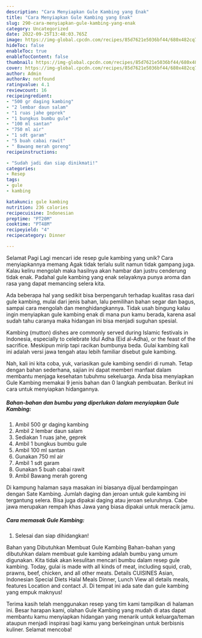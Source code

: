 ```yaml
---
description: "Cara Menyiapkan Gule Kambing yang Enak"
title: "Cara Menyiapkan Gule Kambing yang Enak"
slug: 290-cara-menyiapkan-gule-kambing-yang-enak
category: Uncategorized
date: 2022-09-25T13:48:03.765Z
image: https://img-global.cpcdn.com/recipes/85d7621e5036bf44/680x482cq70/gule-kambing-foto-resep-utama.jpg
hideToc: false
enableToc: true
enableTocContent: false
thumbnail: https://img-global.cpcdn.com/recipes/85d7621e5036bf44/680x482cq70/gule-kambing-foto-resep-utama.jpg
cover: https://img-global.cpcdn.com/recipes/85d7621e5036bf44/680x482cq70/gule-kambing-foto-resep-utama.jpg
author: Admin
authorAv: notfound
ratingvalue: 4.1
reviewcount: 16
recipeingredient:
- "500 gr daging kambing"
- "2 lembar daun salam"
- "1 ruas jahe geprek"
- "1 bungkus bumbu gule"
- "100 ml santan"
- "750 ml air"
- "1 sdt garam"
- "5 buah cabai rawit"
- " Bawang merah goreng"
recipeinstructions:

- "Sudah jadi dan siap dinikmati!"
categories:
- Resep
tags:
- gule
- kambing

katakunci: gule kambing 
nutrition: 236 calories
recipecuisine: Indonesian
preptime: "PT20M"
cooktime: "PT48M"
recipeyield: "4"
recipecategory: Dinner

---
```



Selamat Pagi Lagi mencari ide resep gule kambing yang unik? Cara menyiapkannya memang Agak tidak terlalu sulit namun tidak gampang juga. Kalau keliru mengolah maka hasilnya akan hambar dan justru cenderung tidak enak. Padahal gule kambing yang enak selayaknya punya aroma dan rasa yang dapat memancing selera kita.


Ada beberapa hal yang sedikit bisa berpengaruh terhadap kualitas rasa dari gule kambing, mulai dari jenis bahan, lalu pemilihan bahan segar dan bagus, sampai cara mengolah dan menghidangkannya. Tidak usah bingung kalau ingin menyiapkan gule kambing enak di mana pun kamu berada, karena asal sudah tahu caranya maka hidangan ini bisa menjadi suguhan spesial.

Kambing (mutton) dishes are commonly served during Islamic festivals in Indonesia, especially to celebrate Idul Adha (Eid al-Adha), or the feast of the sacrifice. Meskipun mirip tapi racikan bumbunya beda. Gulai kambing kali ini adalah versi jawa tengah atau lebih familiar disebut gule kambing.


Nah, kali ini kita coba, yuk, variasikan gule kambing sendiri di rumah. Tetap dengan bahan sederhana, sajian ini dapat memberi manfaat dalam membantu menjaga kesehatan tubuhmu sekeluarga. Anda bisa menyiapkan Gule Kambing memakai 9 jenis bahan dan 0 langkah pembuatan. Berikut ini cara untuk menyiapkan hidangannya.

<!--inarticleads1-->

##### Bahan-bahan dan bumbu yang diperlukan dalam menyiapkan Gule Kambing:

1. Ambil 500 gr daging kambing
1. Ambil 2 lembar daun salam
1. Sediakan 1 ruas jahe, geprek
1. Ambil 1 bungkus bumbu gule
1. Ambil 100 ml santan
1. Gunakan 750 ml air
1. Ambil 1 sdt garam
1. Gunakan 5 buah cabai rawit
1. Ambil  Bawang merah goreng


Di kampung halaman saya masakan ini biasanya dijual berdampingan dengan Sate Kambing. Jumlah daging dan jeroan untuk gule kambing ini tergantung selera. Bisa juga dipakai daging atau jeroan seluruhnya. Cabe jawa merupakan rempah khas Jawa yang biasa dipakai untuk meracik jamu. 

<!--inarticleads2-->

##### Cara memasak Gule Kambing:


1. Selesai dan siap dihidangkan!

Bahan yang Dibutuhkan Membuat Gule Kambing Bahan-bahan yang dibutuhkan dalam membuat gule kambing adalah bumbu yang umum digunakan. Kita tidak akan kesulitan mencari bumbu dalam resep gule kambing. Today, gulai is made with all kinds of meat, including squid, crab, prawns, beef, chicken, and all other meats. Details CUISINES Asian, Indonesian Special Diets Halal Meals Dinner, Lunch View all details meals, features Location and contact Jl. Di tempat ini ada sate dan gule kambing yang empuk maknyus! 

Terima kasih telah menggunakan resep yang tim kami tampilkan di halaman ini. Besar harapan kami, olahan Gule Kambing yang mudah di atas dapat membantu kamu menyiapkan hidangan yang menarik untuk keluarga/teman ataupun menjadi inspirasi bagi kamu yang berkeinginan untuk berbisnis kuliner. Selamat mencoba!
